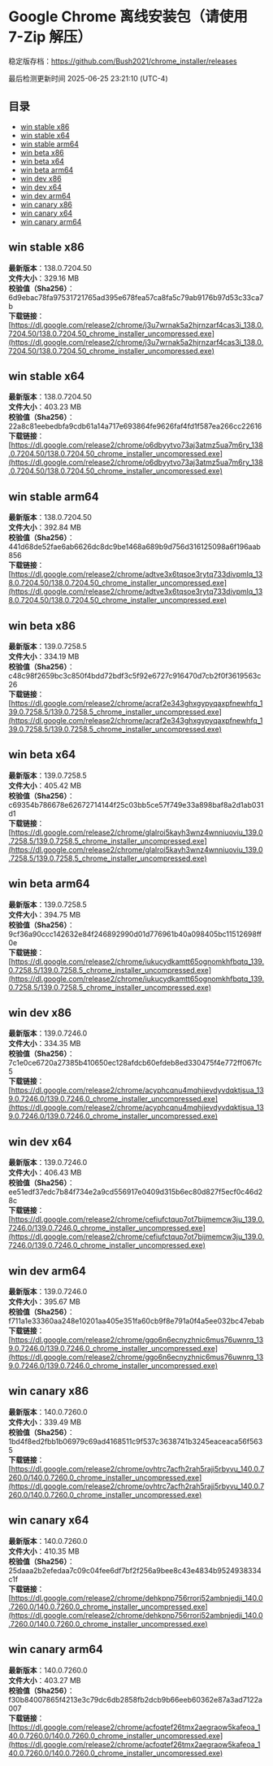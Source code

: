 # Google Chrome 离线安装包（请使用 7-Zip 解压）
稳定版存档：<https://github.com/Bush2021/chrome_installer/releases>

最后检测更新时间
2025-06-25 23:21:10 (UTC-4)

## 目录
* [win stable x86](https://github.com/Bush2021/chrome_installer?tab=readme-ov-file#win-stable-x86)
* [win stable x64](https://github.com/Bush2021/chrome_installer?tab=readme-ov-file#win-stable-x64)
* [win stable arm64](https://github.com/Bush2021/chrome_installer?tab=readme-ov-file#win-stable-arm64)
* [win beta x86](https://github.com/Bush2021/chrome_installer?tab=readme-ov-file#win-beta-x86)
* [win beta x64](https://github.com/Bush2021/chrome_installer?tab=readme-ov-file#win-beta-x64)
* [win beta arm64](https://github.com/Bush2021/chrome_installer?tab=readme-ov-file#win-beta-arm64)
* [win dev x86](https://github.com/Bush2021/chrome_installer?tab=readme-ov-file#win-dev-x86)
* [win dev x64](https://github.com/Bush2021/chrome_installer?tab=readme-ov-file#win-dev-x64)
* [win dev arm64](https://github.com/Bush2021/chrome_installer?tab=readme-ov-file#win-dev-arm64)
* [win canary x86](https://github.com/Bush2021/chrome_installer?tab=readme-ov-file#win-canary-x86)
* [win canary x64](https://github.com/Bush2021/chrome_installer?tab=readme-ov-file#win-canary-x64)
* [win canary arm64](https://github.com/Bush2021/chrome_installer?tab=readme-ov-file#win-canary-arm64)

## win stable x86
**最新版本**：138.0.7204.50  
**文件大小**：329.16 MB  
**校验值（Sha256）**：6d9ebac78fa97531721765ad395e678fea57ca8fa5c79ab9176b97d53c33ca7b  
**下载链接**：[https://dl.google.com/release2/chrome/j3u7wrnak5a2hjrnzarf4cas3i_138.0.7204.50/138.0.7204.50_chrome_installer_uncompressed.exe](https://dl.google.com/release2/chrome/j3u7wrnak5a2hjrnzarf4cas3i_138.0.7204.50/138.0.7204.50_chrome_installer_uncompressed.exe)  

## win stable x64
**最新版本**：138.0.7204.50  
**文件大小**：403.23 MB  
**校验值（Sha256）**：22a8c81eebedbfa9cdb61a14a717e693864fe9626faf4fd1f587ea266cc22616  
**下载链接**：[https://dl.google.com/release2/chrome/o6dbyytvo73aj3atmz5ua7m6ry_138.0.7204.50/138.0.7204.50_chrome_installer_uncompressed.exe](https://dl.google.com/release2/chrome/o6dbyytvo73aj3atmz5ua7m6ry_138.0.7204.50/138.0.7204.50_chrome_installer_uncompressed.exe)  

## win stable arm64
**最新版本**：138.0.7204.50  
**文件大小**：392.84 MB  
**校验值（Sha256）**：441d68de52fae6ab6626dc8dc9be1468a689b9d756d316125098a6f196aab856  
**下载链接**：[https://dl.google.com/release2/chrome/adtve3x6tqsoe3rytq733divpmlq_138.0.7204.50/138.0.7204.50_chrome_installer_uncompressed.exe](https://dl.google.com/release2/chrome/adtve3x6tqsoe3rytq733divpmlq_138.0.7204.50/138.0.7204.50_chrome_installer_uncompressed.exe)  

## win beta x86
**最新版本**：139.0.7258.5  
**文件大小**：334.19 MB  
**校验值（Sha256）**：c48c98f2659bc3c850f4bdd72bdf3c5f92e6727c916470d7cb2f0f3619563c26  
**下载链接**：[https://dl.google.com/release2/chrome/acraf2e343ghxgypyqaxpfnewhfq_139.0.7258.5/139.0.7258.5_chrome_installer_uncompressed.exe](https://dl.google.com/release2/chrome/acraf2e343ghxgypyqaxpfnewhfq_139.0.7258.5/139.0.7258.5_chrome_installer_uncompressed.exe)  

## win beta x64
**最新版本**：139.0.7258.5  
**文件大小**：405.42 MB  
**校验值（Sha256）**：c69354b786678e62672714144f25c03bb5ce57f749e33a898baf8a2d1ab031d1  
**下载链接**：[https://dl.google.com/release2/chrome/glalroi5kayh3wnz4wnniuoviu_139.0.7258.5/139.0.7258.5_chrome_installer_uncompressed.exe](https://dl.google.com/release2/chrome/glalroi5kayh3wnz4wnniuoviu_139.0.7258.5/139.0.7258.5_chrome_installer_uncompressed.exe)  

## win beta arm64
**最新版本**：139.0.7258.5  
**文件大小**：394.75 MB  
**校验值（Sha256）**：9cf36a90ccc142632e84f246892990d01d776961b40a098405bc11512698ff0e  
**下载链接**：[https://dl.google.com/release2/chrome/iukucydkamtt65ognomkhfbqtq_139.0.7258.5/139.0.7258.5_chrome_installer_uncompressed.exe](https://dl.google.com/release2/chrome/iukucydkamtt65ognomkhfbqtq_139.0.7258.5/139.0.7258.5_chrome_installer_uncompressed.exe)  

## win dev x86
**最新版本**：139.0.7246.0  
**文件大小**：334.35 MB  
**校验值（Sha256）**：7c1e0ce6720a27385b410650ec128afdcb60efdeb8ed330475f4e772ff067fc5  
**下载链接**：[https://dl.google.com/release2/chrome/acyphcqnu4mqhjievdyvdqktjsua_139.0.7246.0/139.0.7246.0_chrome_installer_uncompressed.exe](https://dl.google.com/release2/chrome/acyphcqnu4mqhjievdyvdqktjsua_139.0.7246.0/139.0.7246.0_chrome_installer_uncompressed.exe)  

## win dev x64
**最新版本**：139.0.7246.0  
**文件大小**：406.43 MB  
**校验值（Sha256）**：ee51edf37edc7b84f734e2a9cd556917e0409d315b6ec80d827f5ecf0c46d28c  
**下载链接**：[https://dl.google.com/release2/chrome/cefiufctqup7ot7bijmemcw3ju_139.0.7246.0/139.0.7246.0_chrome_installer_uncompressed.exe](https://dl.google.com/release2/chrome/cefiufctqup7ot7bijmemcw3ju_139.0.7246.0/139.0.7246.0_chrome_installer_uncompressed.exe)  

## win dev arm64
**最新版本**：139.0.7246.0  
**文件大小**：395.67 MB  
**校验值（Sha256）**：f711a1e33360aa248e10201aa405e351fa60cb9f8e791a0f4a5ee032bc47ebab  
**下载链接**：[https://dl.google.com/release2/chrome/ggo6n6ecnyzhnic6mus76uwnrq_139.0.7246.0/139.0.7246.0_chrome_installer_uncompressed.exe](https://dl.google.com/release2/chrome/ggo6n6ecnyzhnic6mus76uwnrq_139.0.7246.0/139.0.7246.0_chrome_installer_uncompressed.exe)  

## win canary x86
**最新版本**：140.0.7260.0  
**文件大小**：339.49 MB  
**校验值（Sha256）**：1bd4f8ed2fbb1b06979c69ad4168511c9f537c3638741b3245eaceaca56f5635  
**下载链接**：[https://dl.google.com/release2/chrome/ovhtrc7acfh2rah5raji5rbyvu_140.0.7260.0/140.0.7260.0_chrome_installer_uncompressed.exe](https://dl.google.com/release2/chrome/ovhtrc7acfh2rah5raji5rbyvu_140.0.7260.0/140.0.7260.0_chrome_installer_uncompressed.exe)  

## win canary x64
**最新版本**：140.0.7260.0  
**文件大小**：410.35 MB  
**校验值（Sha256）**：25daaa2b2efedaa7c09c04fee6df7bf2f256a9bee8c43e4834b9524938334c1f  
**下载链接**：[https://dl.google.com/release2/chrome/dehkpnp756rrori52ambnjedji_140.0.7260.0/140.0.7260.0_chrome_installer_uncompressed.exe](https://dl.google.com/release2/chrome/dehkpnp756rrori52ambnjedji_140.0.7260.0/140.0.7260.0_chrome_installer_uncompressed.exe)  

## win canary arm64
**最新版本**：140.0.7260.0  
**文件大小**：403.27 MB  
**校验值（Sha256）**：f30b84007865f4213e3c79dc6db2858fb2dcb9b66eeb60362e87a3ad7122a007  
**下载链接**：[https://dl.google.com/release2/chrome/acfoqtef26tmx2aegraow5kafeoa_140.0.7260.0/140.0.7260.0_chrome_installer_uncompressed.exe](https://dl.google.com/release2/chrome/acfoqtef26tmx2aegraow5kafeoa_140.0.7260.0/140.0.7260.0_chrome_installer_uncompressed.exe)  

